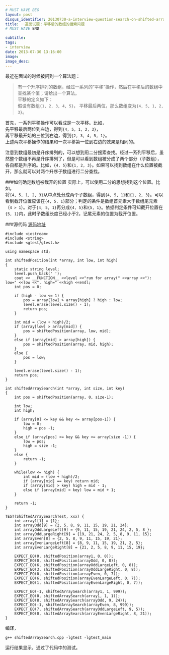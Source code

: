 ```yaml
---
# MUST HAVE BEG
layout: post
disqus_identifier: 20130730-a-interview-question-search-on-shifted-array # DON'T CHANGE THE VALUE ONCE SET
title: 一道面试题：平移后的数组的搜索问题
# MUST HAVE END

subtitle:
tags: 
- interview
date: 2013-07-30 13:16:00
image:
image_desc:
---
```


最近在面试的时候被问到一个算法题：
>有一个升序排列的数组，经过一系列的“平移”操作，然后在平移后的数组中查找某个值；请给出一个算法。    
>平移的定义如下：    
>假设有数组`{1, 2, 3, 4, 5}`， 平移最后两位，那么数组变为`{4, 5, 1, 2, 3}`。

首先，一系列平移操作可以看成是一次平移。比如，    
先平移最后两位到左边，得到`{4, 5, 1, 2, 3}`，     
再平移最开始的三位到右边，得到`{2, 3, 4, 5, 1}`。     
上述两次平移操作的结果和一次平移第一位到右边的效果是相同的。

注意到数组最初是升序排列的，可以想到用二分搜索查找。经过一系列平移后，虽然整个数组不再是升序排列了，但是可以看到数组被分成了两个部分（子数组），各自都是升序的。比如，`{4, 5}`和`{1, 2, 3}`。如果可以找到数组在什么位置被截开，那么就可以对两个升序子数组进行二分查找。

###如何确定数组被截开的位置
实际上，可以使用二分的思想找到这个位置。比如，    
将`{4, 5, 1, 2, 3}`从中点处分成两个子数组，得到`{4, 5, 1}`和`{1, 2, 3}`。可以看到截开位置应该在`{4, 5, 1}`部分；判定的条件是数组首元素大于数组尾元素（`4 > 1`）。对于`{4, 5, 1}`再分成`{4, 5}`和`{5, 1}`。依据判定条件可知截开位置在`{5, 1}`内，此时子数组长度已经小于2，记尾元素的位置为截开位置。

###源代码
[源码地址](https://github.com/RockHong/sample-code/blob/master/alg/shiftedArraySearch.cpp)

    #include <iostream>
    #include <string>
    #include <gtest/gtest.h>

    using namespace std;

    int shiftedPosition(int *array, int low, int high)
    {
        static string level;
        level.push_back(' ');
        cout << __FUNCTION__ <<level <<"run for array(" <<array <<"): low=" <<low <<", high=" <<high <<endl;
        int pos = 0;

        if (high - low <= 1) {
            pos = array[low] > array[high] ? high : low;
            level.erase(level.size() - 1);
            return pos;
        }

        int mid = (low + high)/2;
        if (array[low] > array[mid]) {
            pos = shiftedPosition(array, low, mid);
        }
        else if (array[mid] > array[high]) {
            pos = shiftedPosition(array, mid, high);
        }
        else {
            pos = low;
        }

        level.erase(level.size() - 1);
        return pos;
    }

    int shiftedArraySearch(int *array, int size, int key)
    {
        int pos = shiftedPosition(array, 0, size-1);

        int low;
        int high;

        if (array[0] <= key && key <= array[pos-1]) {
            low = 0;
            high = pos -1;
        }
        else if (array[pos] <= key && key <= array[size -1]) {
            low = pos;
            high = size -1;
        }
        else {
            return -1;
        }

        while(low <= high) {
            int mid = (low + high)/2;
            if (array[mid] == key) return mid;
            if (array[mid] > key) high = mid - 1;
            else if (array[mid] < key) low = mid + 1;
        }

        return -1;
    }

    TEST(ShiftedArraySearchTest, xxx) {
        int array1[1] = {1};
        int arrayOdd[9] = {2, 5, 8, 9, 11, 15, 19, 21, 24};
        int arrayOddLargeLeft[9] = {9, 11, 15, 19, 21, 24, 2, 5, 8 };
        int arrayOddLargeRight[9] = {19, 21, 24, 2, 5, 8, 9, 11, 15};
        int arrayEven[8] = {2, 5, 8, 9, 11, 15, 19, 21};
        int arrayEvenLargeLeft[8] = {8, 9, 11, 15, 19, 21, 2, 5};
        int arrayEvenLargeRight[8] = {21, 2, 5, 8, 9, 11, 15, 19};

        EXPECT_EQ(0, shiftedPosition(array1, 0, 0));
        EXPECT_EQ(0, shiftedPosition(arrayOdd, 0, 8));
        EXPECT_EQ(6, shiftedPosition(arrayOddLargeLeft, 0, 8));
        EXPECT_EQ(3, shiftedPosition(arrayOddLargeRight, 0, 8));
        EXPECT_EQ(0, shiftedPosition(arrayEven, 0, 7));
        EXPECT_EQ(6, shiftedPosition(arrayEvenLargeLeft, 0, 7));
        EXPECT_EQ(1, shiftedPosition(arrayEvenLargeRight, 0, 7));

        EXPECT_EQ(-1, shiftedArraySearch(array1, 1, 999));
        EXPECT_EQ(0, shiftedArraySearch(array1, 1, 1));
        EXPECT_EQ(8, shiftedArraySearch(arrayOdd, 9, 24));
        EXPECT_EQ(-1, shiftedArraySearch(arrayEven, 8, 999));
        EXPECT_EQ(7, shiftedArraySearch(arrayOddLargeLeft, 9, 5));
        EXPECT_EQ(0, shiftedArraySearch(arrayEvenLargeRight, 8, 21));
    }

编译，

    g++ shiftedArraySearch.cpp -lgtest -lgtest_main     
运行结果显示，通过了代码中的测试。
